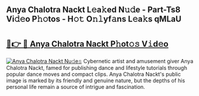 ## Anya Chalotra Nackt L𝚎a𝚔ed N𝚞𝚍e - Part-Ts8 Vi𝚍𝚎o P𝚑𝚘tos - H𝚘𝚝 O𝚗𝚕yf𝚊ns L𝚎a𝚔s qMLaU

# <h2><a href="http://kfazca.oniu.top/?m=Anya+Chalotra+Nackt">🔗👉 🔴 Anya Chalotra Nackt P𝚑ot𝚘𝚜 V𝚒d𝚎o</a></h2>

[![Anya Chalotra Nackt Nu𝚍e𝚜](https://i.imgur.com/0qMVB7G.gif)](http://kfazca.oniu.top/?m=Anya+Chalotra+Nackt)
Cybernetic artist and amusement giver Anya Chalotra Nackt, famed for publishing dance and lifestyle tutorials through popular dance moves and compact clips. Anya Chalotra Nackt's public image is marked by its friendly and genuine nature, but the depths of his personal life remain a source of intrigue and fascination.  

